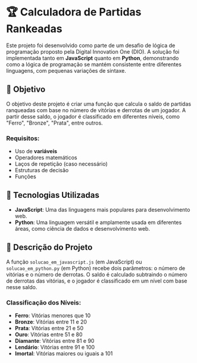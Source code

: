 # 🏆 Calculadora de Partidas Rankeadas

Este projeto foi desenvolvido como parte de um desafio de lógica de programação proposto pela Digital Innovation One (DIO). A solução foi implementada tanto em **JavaScript** quanto em **Python**, demonstrando como a lógica de programação se mantém consistente entre diferentes linguagens, com pequenas variações de sintaxe.

## 🚀 Objetivo

O objetivo deste projeto é criar uma função que calcula o saldo de partidas ranqueadas com base no número de vitórias e derrotas de um jogador. A partir desse saldo, o jogador é classificado em diferentes níveis, como "Ferro", "Bronze", "Prata", entre outros.

### Requisitos:
- Uso de **variáveis**
- Operadores matemáticos
- Laços de repetição (caso necessário)
- Estruturas de decisão
- Funções

## 🔧 Tecnologias Utilizadas

- **JavaScript**: Uma das linguagens mais populares para desenvolvimento web.
- **Python**: Uma linguagem versátil e amplamente usada em diferentes áreas, como ciência de dados e desenvolvimento web.

## 📝 Descrição do Projeto

A função `solucao_em_javascript.js` (em JavaScript) ou `solucao_em_python.py` (em Python) recebe dois parâmetros: o número de vitórias e o número de derrotas. O saldo é calculado subtraindo o número de derrotas das vitórias, e o jogador é classificado em um nível com base nesse saldo.

### Classificação dos Níveis:
- **Ferro**: Vitórias menores que 10
- **Bronze**: Vitórias entre 11 e 20
- **Prata**: Vitórias entre 21 e 50
- **Ouro**: Vitórias entre 51 e 80
- **Diamante**: Vitórias entre 81 e 90
- **Lendário**: Vitórias entre 91 e 100
- **Imortal**: Vitórias maiores ou iguais a 101
